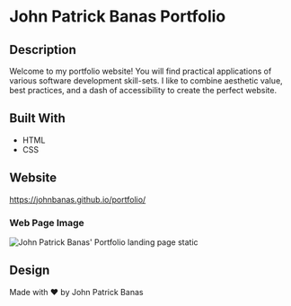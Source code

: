 # John Patrick Banas Portfolio

## Description
Welcome to my portfolio website! You will find practical applications of various software development skill-sets. I like to combine aesthetic value, best practices, and a dash of accessibility to create the perfect website. 

## Built With
* HTML
* CSS

## Website
https://johnbanas.github.io/portfolio/

### Web Page Image
![John Patrick Banas' Portfolio landing page static](./assets/images/John-Patrick-Banas-Portfolio.png)


## Design
Made with :heart: by John Patrick Banas


